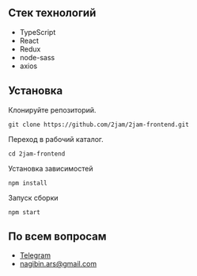 ## Стек технологий

-	TypeScript
-   React
-   Redux
-   node-sass
-   axios

## Установка

Клонируйте репозиторий.

```
git clone https://github.com/2jam/2jam-frontend.git
```

Переход в рабочий каталог.

```
cd 2jam-frontend
```

Установка зависимостей

```
npm install
```

Запуск сборки

```
npm start
```

## По всем вопросам

-   [Telegram](https://t.me/nagibinarseniy)
-   nagibin.ars@gmail.com

